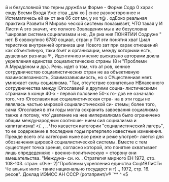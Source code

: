 й и безусловной
тво терны дружба м Форме - Форме Содр
0 харак ежду Всеми Входя Уже ства „для хо |
сное разностороннее и Истематичесь ей вн ст ана
06 сот ми,
у
их т@
. одЕоко реальная практика Развити
Я Мирово
ческой системы показывзет, ЧТО такая у И Листи
А это значит, что полного Зовпадения мы а ие безусловна
"шировая система социализмаи и но, Де риа ния ПОНЯТИИ
Содруже
" нет. В совокупнос 6780 социал,
стран у ТИ эти понятия хват Циал
теристике внутренней организа ции Нового зат при харак
отношений как объективную, таки бъет и
организации, между которыми есть, душевных
разница ® ,
Идентичнов мнение высказано авторами докла
укрепления единства социалистических страны (8 и "Проблеми
А.Мурадяном и др.). Речь. идет о том, что ат ров,
хенное сотрудничество социалистических стран не аа
объективную взаимосвязанность, 3заимозависимость, но о
СУществениая
няет. умножает силы социализма. "Так, отсутствие сознательно
НВлахенного сотрудничества между Югославией и другими социа-
листическими странами в конце 40-х - первой половине 50-х го-
дов не означало того, что Югославия как социалистическая стра-
на в эти годы не являлась частью мировой социалистической си-
стемы; более того, сама Югославия в эти годы могла сохранить
завоевания социализма также и потому, что’ давление на нее
империализма было ограничено общим международным соотноше-
нием сил социализма и капитализма! </. , ..
Что касается категории "социалистический лагерь", то ее
содержание в последние годы претерпело известные изменения.
Прежде всего эта категория ныне все реже и реже употреб-
ляется для обозначения цировой социалистической системы. Вместе
с тем существует точка зрения, согласно которой, это понятие
охватывает лишь опредеденняю - военно-политическую = сторону
они вмешательства. "Междуна-
си. ю. . Стратегия мирного
ЕН 1972, стр. 108-103. стран: с0че-
2)"Проблемы укрепления единства СоцИВЛиСТи Че альных инто-
тание национально государст и т) ., 1972, стр. 16.
ресов". Доклад ИЭМСС АН СССР (ротапрянт/»® `** ^ «5
